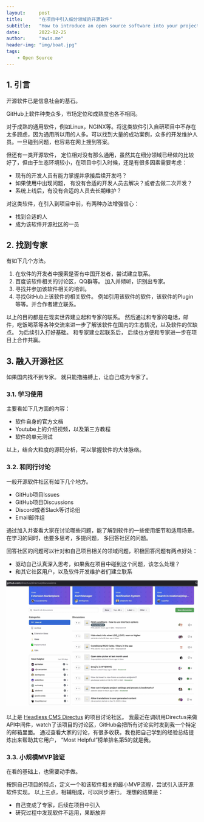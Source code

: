 ```yaml
---
layout:     post
title:      "在项目中引入细分领域的开源软件"
subtitle:   "How to introduce an open source software into your project"
date:       2022-02-25
author:     "awis.me"
header-img: "img/boat.jpg"
tags:
    - Open Source
---
```


## 1. 引言

开源软件已是信息社会的基石。 

GitHub上软件种类众多，市场定位和成熟度也各不相同。 

对于成熟的通用软件，例如Linux，NGINX等。将这类软件引入自研项目中不存在太多顾虑，因为通用所以用的人多。可以找到大量的成功案例，众多的开发维护人员。一旦碰到问题，也容易在网上搜到答案。

但还有一类开源软件， 定位相对没有那么通用，虽然其在细分领域已经做的比较好了，但由于生态环境较小，在项目中引入时候，还是有很多因素需要考虑：

- 现有的开发人员有能力掌握并承接后续开发吗？
- 如果使用中出现问题， 有没有合适的开发人员去解决？或者去做二次开发？
- 系统上线后，有没有合适的人员去长期维护？
  
对这类软件，在引入到项目中前，有两种办法增强信心：
- 找到合适的人
- 成为该软件开源社区的一员

## 2. 找到专家 

有如下几个方法。

1. 在软件的开发者中搜索是否有中国开发者，尝试建立联系。
2. 百度该软件相关的讨论区，QQ群等。 加入并倾听，识别出专家。
3. 寻找并参加该软件相关的培训。
4. 寻找GitHub上该软件的相关软件。 例如引用该软件的软件，该软件的Plugin等等。并合作者建立联系。

以上的目的都是在现实世界建立起和专家的联系。 然后通过和专家的电话，邮件，吃饭喝茶等各种交流来进一步了解该软件在国内的生态情况，以及软件的优缺点。 为后续引入打好基础。 和专家建立起联系后， 后续也方便和专家进一步在项目上合作共赢。

## 3. 融入开源社区

如果国内找不到专家。 就只能撸胳膊上，让自己成为专家了。

### 3.1. 学习使用

主要看如下几方面的内容：

- 软件自身的官方文档
- Youtube上的介绍视频，以及第三方教程
- 软件的单元测试 

以上，结合大粒度的源码分析，可以掌握软件的大体脉络。

### 3.2. 和同行讨论

一般开源软件社区有如下几个地方。

- GitHub项目Issues
- GitHub项目Discussions
- Discord或者Slack等讨论组
- Email邮件组 

通过加入并查看大家在讨论哪些问题，能了解到软件的一些使用细节和适用场景。 在学习的同时，也要多思考，多提问题， 多回答社区的问题。

回答社区的问题可以针对和自己项目相关的领域问题，积极回答问题有两点好处：
- 驱动自己认真深入思考，如果我在项目中碰到这个问题，该怎么处理？
- 和其它社区用户，以及软件开发维护者们建立联系 

![picture 1](/img/1645717285742.jpg)  

以上是 [Headless CMS Directus](https://github.com/directus/directus/discussions) 的项目讨论社区。 我最近在调研用Directus来做API中间件，watch了该项目的讨论区，GitHub会把所有讨论实时发到我一个特定的邮箱里面。 通过查看大家的讨论，有很多收获。我也把自己学到的经验总结提炼出来帮助其它用户， “Most Helpful”榜单排名第5的就是我。

### 3.3. 小规模MVP验证 

在看的基础上，也需要动手做。 

按照自己项目的特点，定义一个和该软件相关的最小MVP流程，尝试引入该开源软件实现。
以上三点，相辅相成，可以同步进行。 理想的结果是：
- 自己变成了专家，后续在项目中引入
- 研究过程中发现软件不适用，果断放弃





